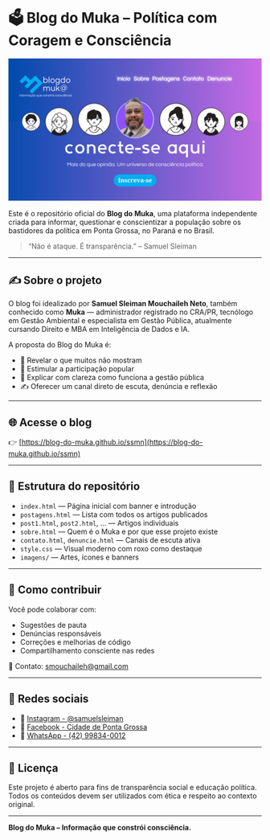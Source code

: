 
# 🗳️ Blog do Muka – Política com Coragem e Consciência

![Capa do Blog do Muka](imagens/index-capa-blog-do-muka.png)

Este é o repositório oficial do **Blog do Muka**, uma plataforma independente criada para informar, questionar e conscientizar a população sobre os bastidores da política em Ponta Grossa, no Paraná e no Brasil.

> “Não é ataque. É transparência.” – Samuel Sleiman

---

## ✍️ Sobre o projeto

O blog foi idealizado por **Samuel Sleiman Mouchaileh Neto**, também conhecido como **Muka** — administrador registrado no CRA/PR, tecnólogo em Gestão Ambiental e especialista em Gestão Pública, atualmente cursando Direito e MBA em Inteligência de Dados e IA.

A proposta do Blog do Muka é:
- 🔎 Revelar o que muitos não mostram
- 📢 Estimular a participação popular
- 🧠 Explicar com clareza como funciona a gestão pública
- ✍️ Oferecer um canal direto de escuta, denúncia e reflexão

---

## 🌐 Acesse o blog

👉 [https://blog-do-muka.github.io/ssmn](https://blog-do-muka.github.io/ssmn)

---

## 📂 Estrutura do repositório

- `index.html` — Página inicial com banner e introdução
- `postagens.html` — Lista com todos os artigos publicados
- `post1.html`, `post2.html`, ... — Artigos individuais
- `sobre.html` — Quem é o Muka e por que esse projeto existe
- `contato.html`, `denuncie.html` — Canais de escuta ativa
- `style.css` — Visual moderno com roxo como destaque
- `imagens/` — Artes, ícones e banners

---

## 🤝 Como contribuir

Você pode colaborar com:
- Sugestões de pauta
- Denúncias responsáveis
- Correções e melhorias de código
- Compartilhamento consciente nas redes

💌 Contato: [smouchaileh@gmail.com](mailto:smouchaileh@gmail.com)

---

## 📲 Redes sociais

- 📸 [Instagram - @samuelsleiman](https://instagram.com/samuelsleiman)
- 📘 [Facebook - Cidade de Ponta Grossa](https://facebook.com/CidadedePontaGrossa)
- 💬 [WhatsApp - (42) 99834-0012](https://wa.me/5542998340012)

---

## 🧠 Licença

Este projeto é aberto para fins de transparência social e educação política.  
Todos os conteúdos devem ser utilizados com ética e respeito ao contexto original.

---

**Blog do Muka – Informação que constrói consciência.**
